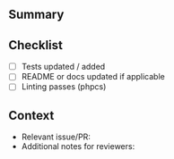 <!-- Describe the change you are making and why in a few sentences -->

## Summary

<!-- Provide a short summary of the changes -->

## Checklist
- [ ] Tests updated / added
- [ ] README or docs updated if applicable
- [ ] Linting passes (phpcs)

## Context
- Relevant issue/PR: 
- Additional notes for reviewers:
